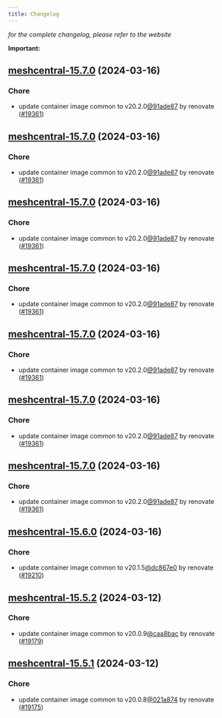 ```yaml
---
title: Changelog
---
```



*for the complete changelog, please refer to the website*

**Important:**


## [meshcentral-15.7.0](https://github.com/truecharts/charts/compare/meshcentral-15.6.0...meshcentral-15.7.0) (2024-03-16)

### Chore



- update container image common to v20.2.0[@91ade87](https://github.com/91ade87) by renovate ([#19361](https://github.com/truecharts/charts/issues/19361))


## [meshcentral-15.7.0](https://github.com/truecharts/charts/compare/meshcentral-15.6.0...meshcentral-15.7.0) (2024-03-16)

### Chore



- update container image common to v20.2.0[@91ade87](https://github.com/91ade87) by renovate ([#19361](https://github.com/truecharts/charts/issues/19361))


## [meshcentral-15.7.0](https://github.com/truecharts/charts/compare/meshcentral-15.6.0...meshcentral-15.7.0) (2024-03-16)

### Chore



- update container image common to v20.2.0[@91ade87](https://github.com/91ade87) by renovate ([#19361](https://github.com/truecharts/charts/issues/19361))


## [meshcentral-15.7.0](https://github.com/truecharts/charts/compare/meshcentral-15.6.0...meshcentral-15.7.0) (2024-03-16)

### Chore



- update container image common to v20.2.0[@91ade87](https://github.com/91ade87) by renovate ([#19361](https://github.com/truecharts/charts/issues/19361))


## [meshcentral-15.7.0](https://github.com/truecharts/charts/compare/meshcentral-15.6.0...meshcentral-15.7.0) (2024-03-16)

### Chore



- update container image common to v20.2.0[@91ade87](https://github.com/91ade87) by renovate ([#19361](https://github.com/truecharts/charts/issues/19361))


## [meshcentral-15.7.0](https://github.com/truecharts/charts/compare/meshcentral-15.6.0...meshcentral-15.7.0) (2024-03-16)

### Chore



- update container image common to v20.2.0[@91ade87](https://github.com/91ade87) by renovate ([#19361](https://github.com/truecharts/charts/issues/19361))


## [meshcentral-15.7.0](https://github.com/truecharts/charts/compare/meshcentral-15.6.0...meshcentral-15.7.0) (2024-03-16)

### Chore



- update container image common to v20.2.0[@91ade87](https://github.com/91ade87) by renovate ([#19361](https://github.com/truecharts/charts/issues/19361))


## [meshcentral-15.6.0](https://github.com/truecharts/charts/compare/meshcentral-15.5.2...meshcentral-15.6.0) (2024-03-16)

### Chore



- update container image common to v20.1.5[@dc867e0](https://github.com/dc867e0) by renovate ([#19210](https://github.com/truecharts/charts/issues/19210))


## [meshcentral-15.5.2](https://github.com/truecharts/charts/compare/meshcentral-15.5.1...meshcentral-15.5.2) (2024-03-12)

### Chore



- update container image common to v20.0.9[@caa8bac](https://github.com/caa8bac) by renovate ([#19179](https://github.com/truecharts/charts/issues/19179))


## [meshcentral-15.5.1](https://github.com/truecharts/charts/compare/meshcentral-15.5.0...meshcentral-15.5.1) (2024-03-12)

### Chore



- update container image common to v20.0.8[@021a874](https://github.com/021a874) by renovate ([#19175](https://github.com/truecharts/charts/issues/19175))

